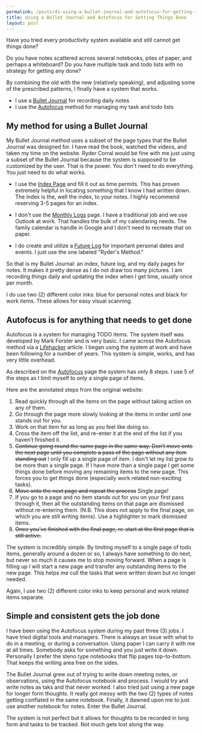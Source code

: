 ```yaml
---
permalink: /posts/41-using-a-bullet-journal-and-autofocus-for-getting-things-done.html
title: Using a Bullet Journal and Autofocus for Getting Things Done
layout: post
---
```


Have you tried every productivity system available and still cannot get things done?

Do you have notes scattered across several notebooks, piles of paper, and perhaps a whiteboard? Do you have multiple task and todo lists with no strategy for getting any done?

By combining the old with the new (relatively speaking), and adjusting some of the prescribed patterns, I finally have a system that works.

* I use a [Bullet Journal][bj] for recording daily notes
* I use the [Autofocus][af] method for managing my task and todo lists

## My method for using a Bullet Journal

My Bullet Journal method uses a subset of the page types that the Bullet Journal was designed for. I have read the book, watched the videos, and taken my time on the website. Ryder Corral would be fine with me just using a subset of the Bullet Journal because the system is supposed to be customized by the user. That is the power. You don't need to do everything. You just need to do what works.

* I use the [Index Page][ip] and fill it out as time permits. This has proven extremely helpful in locating something that I know I had written down. The index is the, well the index, to your notes. I highly recommend reserving 3-5 pages for an index.

* I don't use the [Monthly Logs][ml] page. I have a traditional job and we use Outlook at work. That handles the bulk of my calendaring needs. The family calendar is handle in Google and I don't need to recreate that on paper.
* I do create and utilize a [Future Log][fl] for important personal dates and events. I just use the one labeled "Ryder's Method."

So that is my Bullet Journal: an index, future log, and my daily pages for notes. It makes it pretty dense as I do not draw too many pictures. I am recording things daily and updating the index when I get time, usually once per month.

I do use two (2) different color inks: blue for personal notes and black for work items. These allows for easy visual scanning.

## Autofocus is for anything that needs to get done

Autofocus is a system for managing TODO items. The system itself was developed by Mark Forster and is very basic. I came across the Autofocus method via a [Lifehacker][lh] article. I began using the system at work and have been following for a number of years. This system is simple, works, and has very little overhead.

As described on the [Autofocus][af] page the system has only 8 steps. I use 5 of the steps as I limit myself to only a single page of items.

Here are the annotated steps from the original website:

1. Read quickly through all the items on the page without taking action on any of them.
2. Go through the page more slowly looking at the items in order until one stands out for you.
3. Work on that item for as long as you feel like doing so.
4. Cross the item off the list, and re-enter it at the end of the list if you haven’t finished it.
5. ~~Continue going round the same page in the same way. Don’t move onto the next page until you complete a pass of the page without any item standing out~~ I only fill up a single page of item. I don't let my list grow to be more than a single page. If I have more than a single page I get some things done before moving any remaining items to the new page. This forces you to get things done (especially work related non-exciting tasks).
6. ~~Move onto the next page and repeat the process~~ Single page!
7. If you go to a page and no item stands out for you on your first pass through it, then all the outstanding items on that page are dismissed without re-entering them. (N.B. This does not apply to the final page, on which you are still writing items). Use a highlighter to mark dismissed items.
8. ~~Once you’ve finished with the final page, re-start at the first page that is still active.~~

The system is incredibly simple. By limiting myself to a single page of todo items, generally around a dozen or so, I always have something to do next, but never so much it causes me to stop moving forward. When a page is filling up I will start a new page and transfer any outstanding items to the new page. This helps me cull the tasks that were written down but no longer needed.

Again, I use two (2) different color inks to keep personal and work related items separate.

## Simple and consistent gets the job done

I have been using the Autofocus system during my past three (3) jobs. I have tried digital tools and managers. There is always an issue with what to do in a meeting, or during a conversation. Using paper I can carry it with me at all times. Somebody asks for something and you just write it down. Personally I prefer the steno type notebooks that flip pages top-to-bottom. That keeps the writing area free on the sides.

The Bullet Journal grew out of trying to write down meeting notes, or observations, using the Autofocus notebook and process. I would try and write notes as taks and that never worked. I also tried just using a new page for longer form thoughts. It really got messy with the two (2) types of notes getting conflated in the same notebook. Finally, it dawned upon me to just use another notebook for notes. Enter the Bullet Journal.

The system is not perfect but it allows for thoughts to be recorded in long form and tasks to be tracked. Not much gets lost along the way.

[bj]:https://bulletjournal.com/ "Bullet Journal"
[ip]:https://bulletjournal.com/blogs/bulletjournalist/the-index "The Index"
[fl]:https://bulletjournal.com/blogs/bulletjournalist/future-log-inspiration "Future Log"
[ml]:https://bulletjournal.com/blogs/bulletjournalist/monthly-logs	"Monthly Logs"
[af]:http://markforster.squarespace.com/autofocus-system	"Autofocus Time Management System"
[lh]:https://lifehacker.com/the-autofocus-productivity-method-stop-maintaining-to-5704856	"The Autofocus Productivity Method"



